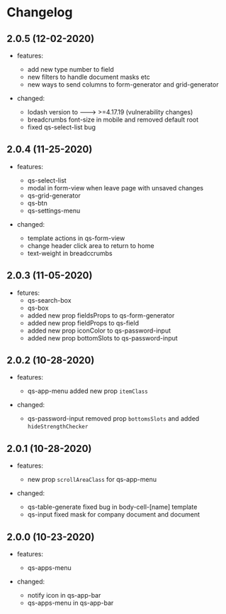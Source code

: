 # Changelog

## 2.0.5 (12-02-2020)

- features:
  - add new type number to field
  - new filters to handle document masks etc
  - new ways to send columns to form-generator and grid-generator

- changed:
  - lodash version to ---> >=4.17.19 (vulnerability changes)
  - breadcrumbs font-size in mobile and removed default root
  - fixed qs-select-list bug

## 2.0.4 (11-25-2020)

- features:
  - qs-select-list
  - modal in form-view when leave page with unsaved changes
  - qs-grid-generator
  - qs-btn
  - qs-settings-menu

- changed:
  - template actions in qs-form-view
  - change header click area to return to home
  - text-weight in breadccrumbs

## 2.0.3 (11-05-2020)

- fetures:
  - qs-search-box
  - qs-box
  - added new prop fieldsProps to qs-form-generator
  - added new prop fieldProps to qs-field
  - added new prop iconColor to qs-password-input
  - added new prop bottomSlots to qs-password-input

## 2.0.2 (10-28-2020)

- features:
  - qs-app-menu added new prop `itemClass`

- changed:
  - qs-password-input removed prop `bottomsSlots` and added `hideStrengthChecker`

## 2.0.1 (10-28-2020)

- features:
  - new prop `scrollAreaClass` for qs-app-menu

- changed:
  - qs-table-generate fixed bug in body-cell-[name] template
  - qs-input fixed mask for company document and document

## 2.0.0 (10-23-2020)

- features:
  - qs-apps-menu

- changed:
  - notify icon in qs-app-bar
  - qs-apps-menu in qs-app-bar
